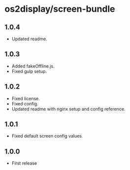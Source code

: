 # os2display/screen-bundle

## 1.0.4

* Updated readme.

## 1.0.3

* Added fakeOffline.js.
* Fixed gulp setup.

## 1.0.2

* Fixed license.
* Fixed config.
* Updated readme with nginx setup and config reference.

## 1.0.1

* Fixed default screen config values.

## 1.0.0

* First release
